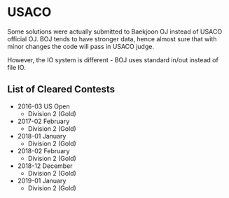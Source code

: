 # USACO 
Some solutions were actually submitted to Baekjoon OJ instead of USACO official OJ. BOJ tends to have stronger data, hence almost sure that with minor changes the code will pass in USACO judge.

However, the IO system is different - BOJ uses standard in/out instead of file IO. 

## List of Cleared Contests

- 2016-03 US Open
    - Division 2 (Gold)
- 2017-02 February
    - Division 2 (Gold)
- 2018-01 January
    - Division 2 (Gold)
- 2018-02 February
    - Division 2 (Gold)
- 2018-12 December
    - Division 2 (Gold)
- 2019-01 January
    - Division 2 (Gold)